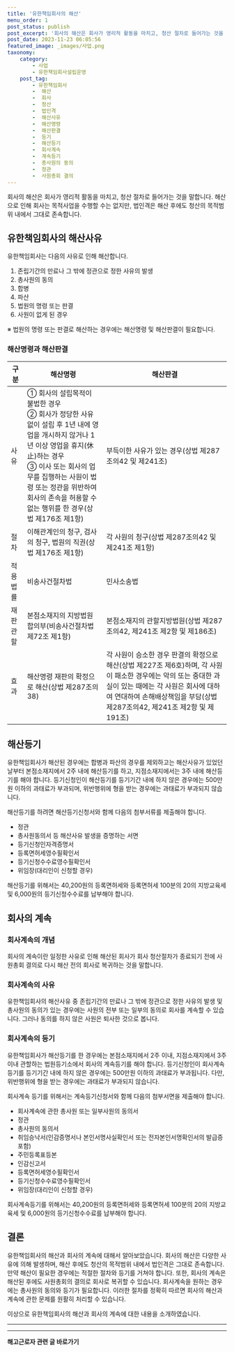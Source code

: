 ```yaml
---
title: '유한책임회사의 해산'
menu_order: 1
post_status: publish
post_excerpt: '회사의 해산은 회사가 영리적 활동을 마치고, 청산 절차로 들어가는 것을 말합니다. 해산으로 인해 회사는 목적사업을 수행할 수는 없지만, 법인격은 해산 후에도 청산의 목적범위 내에서 그대로 존속합니다.'
post_date: 2023-11-23 06:05:56
featured_image: _images/사업.png
taxonomy:
    category:
        - 사업
        - 유한책임회사설립운영
    post_tag:
        - 유한책임회사
        -  해산
        -  회사
        -  청산
        -  법인격
        -  해산사유
        -  해산명령
        -  해산판결
        -  등기
        -  해산등기
        -  회사계속
        -  계속등기
        -  총사원의 동의
        -  정관
        -  사원총회 결의
---
```



회사의 해산은 회사가 영리적 활동을 마치고, 청산 절차로 들어가는 것을 말합니다. 해산으로 인해 회사는 목적사업을 수행할 수는 없지만, 법인격은 해산 후에도 청산의 목적범위 내에서 그대로 존속합니다.

## 유한책임회사의 해산사유

유한책임회사는 다음의 사유로 인해 해산합니다.

1. 존립기간의 만료나 그 밖에 정관으로 정한 사유의 발생
2. 총사원의 동의
3. 합병
4. 파산
5. 법원의 명령 또는 판결
6. 사원이 없게 된 경우

※ 법원의 명령 또는 판결로 해산하는 경우에는 해산명령 및 해산판결이 필요합니다.

### 해산명령과 해산판결

| 구분  | 해산명령 | 해산판결 |
| --- | --- | --- |
| 사유  | ① 회사의 설립목적이 불법한 경우<br>② 회사가 정당한 사유 없이 설립 후 1년 내에 영업을 개시하지 않거나 1년 이상 영업을 휴지(休止)하는 경우<br>③ 이사 또는 회사의 업무를 집행하는 사원이 법령 또는 정관을 위반하여 회사의 존속을 허용할 수 없는 행위를 한 경우(상법 제176조 제1항) | 부득이한 사유가 있는 경우(상법 제287조의42 및 제241조) |
| 절차 | 이해관계인의 청구, 검사의 청구, 법원의 직권(상법 제176조 제1항) | 각 사원의 청구(상법 제287조의42 및 제241조 제1항) |
| 적용법률 | 비송사건절차법 | 민사소송법 |
| 재판관할 | 본점소재지의 지방법원합의부(비송사건절차법 제72조 제1항) | 본점소재지의 관할지방법원(상법 제287조의42, 제241조 제2항 및 제186조) |
| 효과 | 해산명령 재판의 확정으로 해산(상법 제287조의38) | 각 사원이 승소한 경우 판결의 확정으로 해산(상법 제227조 제6호)하며, 각 사원이 패소한 경우에는 악의 또는 중대한 과실이 있는 때에는 각 사원은 회사에 대하여 연대하여 손해배상책임을 부담(상법 제287조의42, 제241조 제2항 및 제191조) |

## 해산등기

유한책임회사가 해산된 경우에는 합병과 파산의 경우를 제외하고는 해산사유가 있었던 날부터 본점소재지에서 2주 내에 해산등기를 하고, 지점소재지에서는 3주 내에 해산등기를 해야 합니다. 등기신청인이 해산등기를 등기기간 내에 하지 않은 경우에는 500만원 이하의 과태료가 부과되며, 위반행위에 형을 받는 경우에는 과태료가 부과되지 않습니다.

해산등기를 하려면 해산등기신청서와 함께 다음의 첨부서류를 제출해야 합니다.

- 정관
- 총사원동의서 등 해산사유 발생을 증명하는 서면
- 등기신청인자격증명서
- 등록면허세영수필확인서
- 등기신청수수료영수필확인서
- 위임장(대리인이 신청할 경우)

해산등기를 위해서는 40,200원의 등록면허세와 등록면허세 100분의 20의 지방교육세 및 6,000원의 등기신청수수료를 납부해야 합니다.

## 회사의 계속

### 회사계속의 개념

회사의 계속이란 일정한 사유로 인해 해산된 회사가 회사 청산절차가 종료되기 전에 사원총회 결의로 다시 해산 전의 회사로 복귀하는 것을 말합니다.

### 회사계속의 사유

유한책임회사의 해산사유 중 존립기간의 만료나 그 밖에 정관으로 정한 사유의 발생 및 총사원의 동의가 있는 경우에는 사원의 전부 또는 일부의 동의로 회사를 계속할 수 있습니다. 그러나 동의를 하지 않은 사원은 퇴사한 것으로 봅니다.

### 회사계속의 등기

유한책임회사가 해산등기를 한 경우에는 본점소재지에서 2주 이내, 지점소재지에서 3주 이내 관할하는 법원등기소에서 회사의 계속등기를 해야 합니다. 등기신청인이 회사계속 등기를 등기기간 내에 하지 않은 경우에는 500만원 이하의 과태료가 부과됩니다. 다만, 위반행위에 형을 받는 경우에는 과태료가 부과되지 않습니다.

회사계속 등기를 위해서는 계속등기신청서와 함께 다음의 첨부서면을 제출해야 합니다.

- 회사계속에 관한 총사원 또는 일부사원의 동의서
- 정관
- 총사원의 동의서
- 취임승낙서(인감증명서나 본인서명사실확인서 또는 전자본인서명확인서의 발급증 포함)
- 주민등록표등본
- 인감신고서
- 등록면허세영수필확인서
- 등기신청수수료영수필확인서
- 위임장(대리인이 신청할 경우)

회사계속등기를 위해서는 40,200원의 등록면허세와 등록면허세 100분의 20의 지방교육세 및 6,000원의 등기신청수수료를 납부해야 합니다.

## 결론

유한책임회사의 해산과 회사의 계속에 대해서 알아보았습니다. 회사의 해산은 다양한 사유에 의해 발생하며, 해산 후에도 청산의 목적범위 내에서 법인격은 그대로 존속합니다. 만약 해산이 필요한 경우에는 적절한 절차와 등기를 거쳐야 합니다. 또한, 회사의 계속은 해산된 후에도 사원총회의 결의로 회사로 복귀할 수 있습니다. 회사계속을 원하는 경우에는 총사원의 동의와 등기가 필요합니다. 이러한 절차를 정확히 따르면 회사의 해산과 계속에 관한 문제를 원활히 처리할 수 있습니다.

이상으로 유한책임회사의 해산과 회사의 계속에 대한 내용을 소개하였습니다.

---

<!-- wp:separator -->
<hr class="wp-block-separator has-alpha-channel-opacity"/>
<!-- /wp:separator -->

<!-- wp:group {"backgroundColor":"base","layout":{"type":"constrained"}} -->
<div class="wp-block-group has-base-background-color has-background"><!-- wp:paragraph {"align":"center","fontSize":"medium"} -->
<p class="has-text-align-center has-large-font-size"><strong>해고근로자 관련 글 바로가기</strong></p>
<!-- /wp:paragraph -->


<!-- wp:latest-posts
{"categories":[{"id":12660,"count":19,"description":"","link":"https://uknowlaw.com/category/%ed%95%b4%ea%b3%a0%ea%b7%bc%eb%a1%9c%ec%9e%90/","name":"해고근로자","slug":"해고근로자","taxonomy":"category","parent":0,"meta":[],"_links":{"self":[{"href":"https://uknowlaw.com/wp-json/wp/v2/categories/12660"}],"collection":[{"href":"https://uknowlaw.com/wp-json/wp/v2/categories"}],"about":[{"href":"https://uknowlaw.com/wp-json/wp/v2/taxonomies/category"}],"wp:post_type":[{"href":"https://uknowlaw.com/wp-json/wp/v2/posts?categories=12660"}],"curies":[{"name":"wp","href":"https://api.w.org/{rel}","templated":true}]}}],"postsToShow":100,"excerptLength":28,"postLayout":"grid","columns":2,"featuredImageAlign":"left","featuredImageSizeSlug":"large","fontSize":"small"} /--></div>
<!-- /wp:group -->